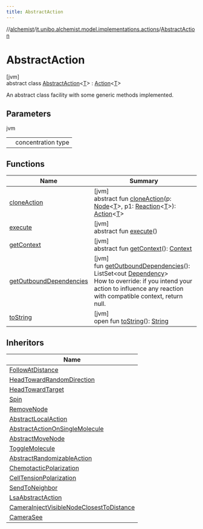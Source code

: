 ```yaml
---
title: AbstractAction
---
```

//[alchemist](../../../index.html)/[it.unibo.alchemist.model.implementations.actions](../index.html)/[AbstractAction](index.html)



# AbstractAction



[jvm]\
abstract class [AbstractAction](index.html)<[T](index.html)> : [Action](../../it.unibo.alchemist.model.interfaces/-action/index.html)<[T](../../it.unibo.alchemist.model.implementations.layers/-uniform-layer/index.html)> 

An abstract class facility with some generic methods implemented.



## Parameters


jvm

| | |
|---|---|
| <T> | concentration type |



## Functions


| Name | Summary |
|---|---|
| [cloneAction](../../it.unibo.alchemist.model.interfaces/-action/clone-action.html) | [jvm]<br>abstract fun [cloneAction](../../it.unibo.alchemist.model.interfaces/-action/clone-action.html)(p: [Node](../../it.unibo.alchemist.model.interfaces/-node/index.html)<[T](../../it.unibo.alchemist.model.implementations.layers/-uniform-layer/index.html)>, p1: [Reaction](../../it.unibo.alchemist.model.interfaces/-reaction/index.html)<[T](../../it.unibo.alchemist.model.implementations.layers/-uniform-layer/index.html)>): [Action](../../it.unibo.alchemist.model.interfaces/-action/index.html)<[T](../../it.unibo.alchemist.model.implementations.layers/-uniform-layer/index.html)> |
| [execute](../../it.unibo.alchemist.model.interfaces/-action/execute.html) | [jvm]<br>abstract fun [execute](../../it.unibo.alchemist.model.interfaces/-action/execute.html)() |
| [getContext](../../it.unibo.alchemist.model.interfaces/-action/get-context.html) | [jvm]<br>abstract fun [getContext](../../it.unibo.alchemist.model.interfaces/-action/get-context.html)(): [Context](../../it.unibo.alchemist.model.interfaces/-context/index.html) |
| [getOutboundDependencies](get-outbound-dependencies.html) | [jvm]<br>fun [getOutboundDependencies](get-outbound-dependencies.html)(): ListSet<out [Dependency](../../it.unibo.alchemist.model.interfaces/-dependency/index.html)><br>How to override: if you intend your action to influence any reaction with compatible context, return null. |
| [toString](to-string.html) | [jvm]<br>open fun [toString](to-string.html)(): [String](https://docs.oracle.com/javase/8/docs/api/java/lang/String.html) |


## Inheritors


| Name |
|---|
| [FollowAtDistance](../-follow-at-distance/index.html) |
| [HeadTowardRandomDirection](../-head-toward-random-direction/index.html) |
| [HeadTowardTarget](../-head-toward-target/index.html) |
| [Spin](../-spin/index.html) |
| [RemoveNode](../-remove-node/index.html) |
| [AbstractLocalAction](../-abstract-local-action/index.html) |
| [AbstractActionOnSingleMolecule](../-abstract-action-on-single-molecule/index.html) |
| [AbstractMoveNode](../-abstract-move-node/index.html) |
| [ToggleMolecule](../-toggle-molecule/index.html) |
| [AbstractRandomizableAction](../-abstract-randomizable-action/index.html) |
| [ChemotacticPolarization](../-chemotactic-polarization/index.html) |
| [CellTensionPolarization](../-cell-tension-polarization/index.html) |
| [SendToNeighbor](../-send-to-neighbor/index.html) |
| [LsaAbstractAction](../-lsa-abstract-action/index.html) |
| [CameraInjectVisibleNodeClosestToDistance](../-camera-inject-visible-node-closest-to-distance/index.html) |
| [CameraSee](../-camera-see/index.html) |

